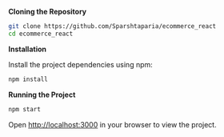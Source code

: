 **Cloning the Repository**

```bash
git clone https://github.com/Sparshtaparia/ecommerce_react
cd ecommerce_react
```

**Installation**

Install the project dependencies using npm:

```bash
npm install
```

**Running the Project**

```bash
npm start
```

Open [http://localhost:3000](http://localhost:3000) in your browser to view the project.
